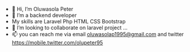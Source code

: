 - 👋 Hi, I’m Oluwasola Peter
- 👀 I’m a backend developer 
- My skills are 
Laravel
Php
HTML
CSS
Bootstrap
- 💞️ I’m looking to collaborate on laravel project ...
- 📫 you can reach me via email oluwasolap1995@gmail.com and twitter
https://mobile.twitter.com/olupeter95
